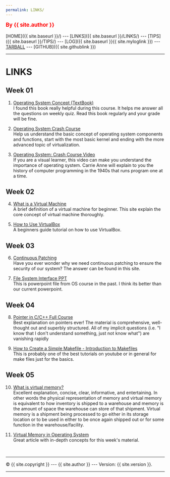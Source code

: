 ```yaml
---
permalink: LINKS/
---
```

<span style="color:red; font-weight:bold; font-size:larger;">By {{ site.author }}</span>
<br><br>
[HOME]({{ site.baseurl }}/) ---
[LINKS]({{ site.baseurl }}/LINKS/) ---
[TIPS]({{ site.baseurl }}/TIPS/) ---
[LOG]({{ site.baseurl }}{{ site.myloglink }}) ---
[TARBALL](SandBox/cbkadal.tar.xz) ---
[GITHUB]({{ site.githublink }})
<br>
<hr>

# LINKS

## Week 01

1. [Operating System Concept (TextBook)](https://os.ecci.ucr.ac.cr/slides/Abraham-Silberschatz-Operating-System-Concepts-10th-2018.pdf)<br>
I found this book really helpful during this course. It helps me answer all the questions on weekly quiz. Read this book regularly and your grade will be fine.

2. [Operating System Crash Course](https://www.educative.io/blog/operating-systems-crashcourse)<br>
Help us understand the basic concept of operating system components and functions, start with the most basic kernel and ending with the more advanced topic of virtualization.

3. [Operating System: Crash Course Video](https://www.youtube.com/watch?v=26QPDBe-NB8)<br>
If you are a visual learner, this video can make you understand the importance of operating system. Carrie Anne will explain to you the history of computer programming in the 1940s that runs program one at a time. 

## Week 02

4. [What is a Virtual Machine](https://www.vmware.com/topics/glossary/content/virtual-machine.html)<br>
A brief definition of a virtual machine for beginner. This site explain the core concept of virtual machine thoroughly.

5. [How to Use VirtualBox](https://www.youtube.com/watch?v=sB_5fqiysi4)<br>
A beginners guide tutorial on how to use VirtualBox.

## Week 03

6. [Continuous Patching](https://www.automox.com/blog/continuous-patching-good-cyber-hygiene)<br>
Have you ever wonder why we need continuous patching to ensure the security of our system? The answer can be found in this site.

7. [File System Interface PPT](https://staff.ui.ac.id/system/files/users/moningka/material/file-10b.pdf)<br>
This is powerpoint file from OS course in the past. I think its better than our current powerpoint.

## Week 04

8. [Pointer in C/C++ Full Course](https://www.youtube.com/watch?v=zuegQmMdy8M)<br>
Best explanation on pointers ever! The material is comprehensive, well-thought out and superbly structured. All of my implicit questions (i.e. "I know that  I don't understand something, just not know what") are vanishing rapidly

9. [How to Create a Simple Makefile - Introduction to Makefiles](https://www.youtube.com/watch?v=_r7i5X0rXJk)<br>
This is probably one of the best tutorials on youtube or in general for make files just for the basics.

## Week 05

10. [What is virtual memory?](https://www.youtube.com/watch?v=2quKyPnUShQ)<br>
Excellent explanation, concise, clear, informative, and entertaining. In other words the physical representation of memory and virtual memory is equivalent to how inventory is shipped to a warehouse and memory is the amount of space the warehouse can store of that shipment. Virtual memory is a shipment being processed to go either in its storage location or to be used in either to be once again shipped out or for some function in the warehouse/facility.

11. [Virtual Memory in Operating System](https://www.geeksforgeeks.org/virtual-memory-in-operating-system/)<br>
Great article with in-depth concepts for this week's material.

<br>
<hr>
&copy; {{ site.copyright }} --- {{ site.author }} --- Version: {{ site.version }}.
<hr>
<br>
